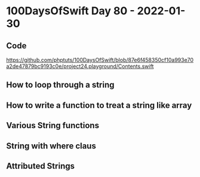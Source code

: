 # 100DaysOfSwift Day 80 - 2022-01-30

## Code

https://github.com/phptuts/100DaysOfSwift/blob/87e6f458350cf10a993e70a2de47879bc9193c0e/project24.playground/Contents.swift

## How to loop through a string

## How to write a function to treat a string like array

## Various String functions

## String with where claus

## Attributed Strings


